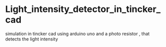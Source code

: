 # Light_intensity_detector_in_tincker_cad
simulation in tincker cad using arduino uno  and a photo resistor , that detects the light intensity
